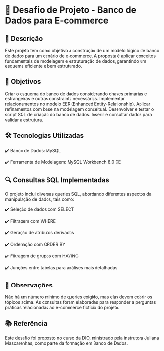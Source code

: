# 🚀 Desafio de Projeto - Banco de Dados para E-commerce

## 📌 Descrição

Este projeto tem como objetivo a construção de um modelo lógico de banco de dados para um cenário de e-commerce. A proposta é aplicar conceitos fundamentais de modelagem e estruturação de dados, garantindo um esquema eficiente e bem estruturado.

## 🎯 Objetivos

Criar o esquema do banco de dados considerando chaves primárias e estrangeiras e outras constraints necessárias.
Implementar relacionamentos no modelo EER (Enhanced Entity-Relationship).
Aplicar refinamentos com base na modelagem conceitual.
Desenvolver e testar o script SQL de criação do banco de dados.
Inserir e consultar dados para validar a estrutura.

## 🛠️ Tecnologias Utilizadas

✔️ Banco de Dados: MySQL

✔️ Ferramenta de Modelagem: MySQL Workbench 8.0 CE

## 🔍 Consultas SQL Implementadas

O projeto inclui diversas queries SQL, abordando diferentes aspectos da manipulação de dados, tais como:

✔️ Seleção de dados com SELECT

✔️ Filtragem com WHERE

✔️ Geração de atributos derivados

✔️ Ordenação com ORDER BY

✔️ Filtragem de grupos com HAVING

✔️ Junções entre tabelas para análises mais detalhadas

## 📝 Observações

Não há um número mínimo de queries exigido, mas elas devem cobrir os tópicos acima.
As consultas foram elaboradas para responder a perguntas práticas relacionadas ao e-commerce fictício do projeto.

## 📚 Referência

Este desafio foi proposto no curso da DIO, ministrado pela instrutora Juliana Mascarenhas, como parte da formação em Banco de Dados.
